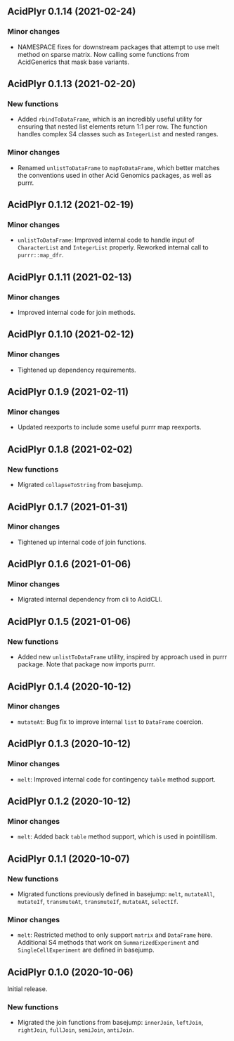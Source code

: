 ## AcidPlyr 0.1.14 (2021-02-24)

### Minor changes

- NAMESPACE fixes for downstream packages that attempt to use melt method on
  sparse matrix. Now calling some functions from AcidGenerics that mask base
  variants.

## AcidPlyr 0.1.13 (2021-02-20)

### New functions

- Added `rbindToDataFrame`, which is an incredibly useful utility for ensuring
  that nested list elements return 1:1 per row. The function handles complex
  S4 classes such as `IntegerList` and nested ranges.

### Minor changes

- Renamed `unlistToDataFrame` to `mapToDataFrame`, which better matches the
  conventions used in other Acid Genomics packages, as well as purrr.

## AcidPlyr 0.1.12 (2021-02-19)

### Minor changes

- `unlistToDataFrame`: Improved internal code to handle input of `CharacterList`
  and `IntegerList` properly. Reworked internal call to `purrr::map_dfr`.

## AcidPlyr 0.1.11 (2021-02-13)

### Minor changes

- Improved internal code for join methods.

## AcidPlyr 0.1.10 (2021-02-12)

### Minor changes

- Tightened up dependency requirements.

## AcidPlyr 0.1.9 (2021-02-11)

### Minor changes

- Updated reexports to include some useful purrr map reexports.

## AcidPlyr 0.1.8 (2021-02-02)

### New functions

- Migrated `collapseToString` from basejump.

## AcidPlyr 0.1.7 (2021-01-31)

### Minor changes

- Tightened up internal code of join functions.

## AcidPlyr 0.1.6 (2021-01-06)

### Minor changes

- Migrated internal dependency from cli to AcidCLI.

## AcidPlyr 0.1.5 (2021-01-06)

### New functions

- Added new `unlistToDataFrame` utility, inspired by approach used in purrr
  package. Note that package now imports purrr.

## AcidPlyr 0.1.4 (2020-10-12)

### Minor changes

- `mutateAt`: Bug fix to improve internal `list` to `DataFrame` coercion.

## AcidPlyr 0.1.3 (2020-10-12)

### Minor changes

- `melt`: Improved internal code for contingency `table` method support.

## AcidPlyr 0.1.2 (2020-10-12)

### Minor changes

- `melt`: Added back `table` method support, which is used in pointillism.

## AcidPlyr 0.1.1 (2020-10-07)

### New functions

- Migrated functions previously defined in basejump: `melt`, `mutateAll`,
  `mutateIf`, `transmuteAt`, `transmuteIf`, `mutateAt`, `selectIf`.

### Minor changes

- `melt`: Restricted method to only support `matrix` and `DataFrame` here.
  Additional S4 methods that work on `SummarizedExperiment` and
  `SingleCellExperiment` are defined in basejump.

## AcidPlyr 0.1.0 (2020-10-06)

Initial release.

### New functions

- Migrated the join functions from basejump: `innerJoin`, `leftJoin`,
  `rightJoin`, `fullJoin`, `semiJoin`, `antiJoin`.
